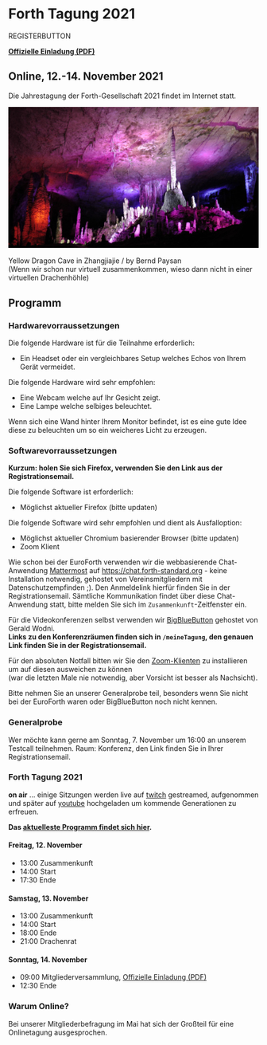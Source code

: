 # Forth Tagung 2021
REGISTERBUTTON

__[Offizielle Einladung (PDF)](/files/2021/FG-Mitgliederversammlung-2021-11-14.pdf)__

## Online, 12.-14. November 2021
Die Jahrestagung der Forth-Gesellschaft 2021 findet im Internet statt.

![Internethöhle](/images/2021/cave.jpg)

Yellow Dragon Cave in Zhangjiajie / by Bernd Paysan  
(Wenn wir schon nur virtuell zusammenkommen, wieso dann nicht in einer virtuellen Drachenhöhle)

## Programm

### Hardwarevorraussetzungen
Die folgende Hardware ist für die Teilnahme erforderlich:
- Ein Headset oder ein vergleichbares Setup welches Echos von Ihrem Gerät vermeidet.

Die folgende Hardware wird sehr empfohlen:
- Eine Webcam welche auf Ihr Gesicht zeigt.
- Eine Lampe welche selbiges beleuchtet.

Wenn sich eine Wand hinter Ihrem Monitor befindet, ist es eine gute Idee diese zu beleuchten um so ein weicheres Licht zu erzeugen. 

### Softwarevorraussetzungen

__Kurzum: holen Sie sich Firefox, verwenden Sie den Link aus der Registrationsemail.__

Die folgende Software ist erforderlich:
- Möglichst aktueller Firefox (bitte updaten)

Die folgende Software wird sehr empfohlen und dient als Ausfalloption:
- Möglichst aktueller Chromium basierender Browser (bitte updaten)
- Zoom Klient

Wie schon bei der EuroForth verwenden wir die webbasierende Chat-Anwendung [Mattermost](https://mattermost.com/) auf https://chat.forth-standard.org - keine Installation notwendig, gehostet von Vereinsmitgliedern mit Datenschutzempfinden ;).
Den Anmeldelink hierfür finden Sie in der Registrationsemail.
Sämtliche Kommunikation findet über diese Chat-Anwendung statt, bitte melden Sie sich im `Zusammenkunft`-Zeitfenster ein.

Für die Videokonferenzen selbst verwenden wir [BigBlueButton](https://bigbluebutton.org/) gehostet von Gerald Wodni.  
__Links zu den Konferenzräumen finden sich in `/meineTagung`, den genauen Link finden Sie in der Registrationsemail.__

Für den absoluten Notfall bitten wir Sie den [Zoom-Klienten](https://zoom.us/)
zu installieren um auf diesen ausweichen zu können  
(war die letzten Male nie notwendig, aber Vorsicht ist besser als Nachsicht).

Bitte nehmen Sie an unserer Generalprobe teil, besonders wenn Sie nicht bei der EuroForth waren oder BigBlueButton noch nicht kennen.

### Generalprobe
Wer möchte kann gerne am Sonntag, 7. November um 16:00 an unserem Testcall teilnehmen. Raum: Konferenz, den Link finden Sie in Ihrer Registrationsemail.

### Forth Tagung 2021
**on air** ... einige Sitzungen werden live auf [twitch](https://www.twitch.tv/4ther) gestreamed, aufgenommen und später auf [youtube](https://www.youtube.com/channel/UC_mpkwOO_1ILd66GUTNVPQg) hochgeladen um kommende Generationen zu erfreuen.

__Das [aktuelleste Programm findet sich hier](/program).__

#### Freitag, 12. November
- 13:00 Zusammenkunft
- 14:00 Start
- 17:30 Ende

#### Samstag, 13. November
- 13:00 Zusammenkunft
- 14:00 Start
- 18:00 Ende
- 21:00 Drachenrat

#### Sonntag, 14. November
- 09:00 Mitgliederversammlung, [Offizielle Einladung (PDF)](/files/2021/FG-Mitgliederversammlung-2021-11-14.pdf)
- 12:30 Ende

### Warum Online?
Bei unserer Mitgliederbefragung im Mai hat sich der Großteil für eine Onlinetagung ausgesprochen.

